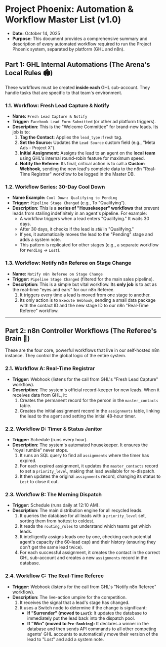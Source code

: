 # Project Phoenix: Automation & Workflow Master List (v1.0)
* **Date:** October 14, 2025
* **Purpose:** This document provides a comprehensive summary and description of every automated workflow required to run the Project Phoenix system, separated by platform (GHL and n8n).

## Part 1: GHL Internal Automations (The Arena's Local Rules 🏟️)

These workflows must be created **inside each** GHL sub-account. They handle tasks that are specific to that team's environment.

### **1.1. Workflow: Fresh Lead Capture & Notify**
* **Name:** `Fresh Lead Capture & Notify`
* **Trigger:** `Facebook Lead Form Submitted` (or other ad platform triggers).
* **Description:** This is the "Welcome Committee" for brand-new leads. Its job is to:
    1.  **Tag the Contact:** Applies the `lead_type:fresh` tag.
    2.  **Set the Source:** Updates the `Lead Source` custom field (e.g., "Meta Ads - Project X").
    3.  **Initial Assignment:** Assigns the lead to an agent on the **local team** using GHL's internal round-robin feature for maximum speed.
    4.  **Notify the Referee:** Its final, critical action is to call a **Custom Webhook**, sending the new lead's complete data to the n8n "Real-Time Registrar" workflow to be logged in the Master DB.

### **1.2. Workflow Series: 30-Day Cool Down**
* **Name Example:** `Cool Down: Qualifying to Pending`
* **Trigger:** `Pipeline Stage Changed` (e.g., To "Qualifying").
* **Description:** This is a **series of "Housekeeper" workflows** that prevent leads from stalling indefinitely in an agent's pipeline. For example:
    * A workflow triggers when a lead enters "Qualifying." It waits 30 days.
    * After 30 days, it checks if the lead is *still* in "Qualifying."
    * If yes, it automatically moves the lead to the "Pending" stage and adds a system note.
    * This pattern is replicated for other stages (e.g., a separate workflow for `Pending` -> `Lost`).

### **1.3. Workflow: Notify n8n Referee on Stage Change**
* **Name:** `Notify n8n Referee on Stage Change`
* **Trigger:** `Pipeline Stage Changed` (filtered for the main sales pipeline).
* **Description:** This is a simple but vital workflow. Its **only job** is to act as the real-time "eyes and ears" for our n8n Referee.
    1.  It triggers every time a lead is moved from one stage to another.
    2.  Its only action is to `Execute Webhook`, sending a small data package with the contact ID and the new stage ID to our n8n "Real-Time Referee" workflow.

---
## Part 2: n8n Controller Workflows (The Referee's Brain 🧠)

These are the four core, powerful workflows that live in our self-hosted n8n instance. They control the global logic of the entire system.

### **2.1. Workflow A: Real-Time Registrar**
* **Trigger:** Webhook (listens for the call from GHL's "Fresh Lead Capture" workflow).
* **Description:** The system's official record-keeper for new leads. When it receives data from GHL, it:
    1.  Creates the permanent record for the person in the `master_contacts` table.
    2.  Creates the initial assignment record in the `assignments` table, linking the lead to the agent and setting the initial 48-hour timer.

### **2.2. Workflow D: Timer & Status Janitor**
* **Trigger:** Schedule (runs every hour).
* **Description:** The system's automated housekeeper. It ensures the "royal rumble" never stops.
    1.  It runs an SQL query to find all `assignments` where the timer has expired.
    2.  For each expired assignment, it updates the `master_contacts` record to set a `priority_level`, making that lead available for re-dispatch.
    3.  It then updates the original `assignments` record, changing its status to `Lost` to close it out.

### **2.3. Workflow B: The Morning Dispatch**
* **Trigger:** Schedule (runs daily at 12:10 AM).
* **Description:** The main distribution engine for all recycled leads.
    1.  It queries the database for all leads with a `priority_level` set, sorting them from hottest to coldest.
    2.  It reads the `routing_rules` to understand which teams get which leads.
    3.  It intelligently assigns leads one by one, checking each potential agent's capacity (the 60-lead cap) and their history (ensuring they don't get the same lead twice).
    4.  For each successful assignment, it creates the contact in the correct GHL sub-account and creates a new `assignments` record in the database.

### **2.4. Workflow C: The Real-Time Referee**
* **Trigger:** Webhook (listens for the call from GHL's "Notify n8n Referee" workflow).
* **Description:** The live-action umpire for the competition.
    1.  It receives the signal that a lead's stage has changed.
    2.  It uses a Switch node to determine if the change is significant:
        * **If "Surrender" (moved to `Lost`):** It updates the database to immediately put the lead back into the dispatch pool.
        * **If "Win" (moved to `Pre-Booking`):** It declares a winner in the database and then sends API commands to all other competing agents' GHL accounts to automatically move their version of the lead to "Lost" and add a system note.
